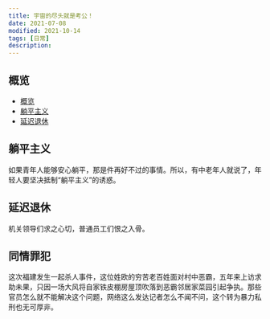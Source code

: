 ```yaml
---
title: 宇宙的尽头就是考公！
date: 2021-07-08
modified: 2021-10-14
tags: [日常]
description: 
---
```



## 概览
- [概览](#概览)
- [躺平主义](#躺平主义)
- [延迟退休](#延迟退休)



## 躺平主义

如果青年人能够安心躺平，那是件再好不过的事情。所以，有中老年人就说了，年轻人要坚决抵制“躺平主义”的诱惑。

## 延迟退休

机关领导们求之心切，普通员工们恨之入骨。

## 同情罪犯

这次福建发生一起杀人事件，这位姓欧的穷苦老百姓面对村中恶霸，五年来上访求助未果，只因一场大风将自家铁皮棚房屋顶吹落到恶霸邻居家菜园引起争执。那些官员怎么就不能解决这个问题，网络这么发达记者怎么不闻不问，这个转为暴力私刑也无可厚非。